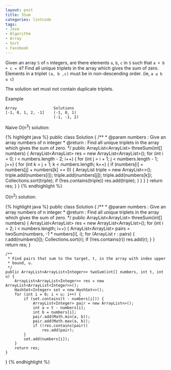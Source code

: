 ```yaml
---
layout: post
title: 3Sum
categories: lintcode
tags:
- Java
- Algorithm
- Array
- Sort
- Facebook
---
```


Given an array `S` of `n` integers, are there elements `a`, `b`, `c` in `S` such that `a + b + c = 0`? Find all unique triplets in the array which gives the sum of zero. Elements in a triplet `(a, b ,c)` must be in non-descending order. (ie, `a ≤ b ≤ c`)

The solution set must not contain duplicate triplets.

Example

```
Array                Solutions
[-1, 0, 1, 2, -1]    (-1, 0, 1)
                     (-1, -1, 2)
```

Naive O(n<sup>3</sup>) solution:

{% highlight java %}
public class Solution {
    /**
     * @param numbers : Give an array numbers of n integer
     * @return : Find all unique triplets in the array which gives the sum of zero.
     */
    public ArrayList<ArrayList<Integer>> threeSum(int[] numbers) {
        ArrayList<ArrayList<Integer>> res = new ArrayList<ArrayList<Integer>>();
        for (int i = 0; i < numbers.length - 2; i++) {
            for (int j = i + 1; j < numbers.length - 1; j++) {
                for (int k = j + 1; k < numbers.length; k++) {
                    if (numbers[i] + numbers[j] + numbers[k] == 0) {
                        ArrayList<Integer> triple = new ArrayList<>();
                        triple.add(numbers[i]);
                        triple.add(numbers[j]);
                        triple.add(numbers[k]);
                        Collections.sort(triple);
                        if (!res.contains(triple))
                            res.add(triple);
                    }
                }
            }
        }
        return res;
    }
}
{% endhighlight %}

O(n<sup>2</sup>) solution:

{% highlight java %}
public class Solution {
    /**
     * @param numbers : Give an array numbers of n integer
     * @return : Find all unique triplets in the array which gives the sum of zero.
     */
    public ArrayList<ArrayList<Integer>> threeSum(int[] numbers) {
        ArrayList<ArrayList<Integer>> res = new ArrayList<ArrayList<Integer>>();
        for (int i = 2; i < numbers.length; i++) {
            ArrayList<ArrayList<Integer>> pairs = twoSum(numbers, -1 * numbers[i], i);
            for (ArrayList<Integer> r : pairs) {
                r.add(numbers[i]);
                Collections.sort(r);
                if (!res.contains(r))
                    res.add(r);
            }
        }
        return res;
    }
    
    /**
     * Find pairs that sum to the target, t, in the array with index upper
     * bound, u.
     */
    public ArrayList<ArrayList<Integer>> twoSum(int[] numbers, int t, int u) {
        ArrayList<ArrayList<Integer>> res = new ArrayList<ArrayList<Integer>>();
        HashSet<Integer> set = new HashSet<>();
        for (int i = 0; i < u; i++) {
            if (set.contains(t - numbers[i])) {
                ArrayList<Integer> pair = new ArrayList<>();
                int a = t - numbers[i];
                int b = numbers[i];
                pair.add(Math.min(a, b));
                pair.add(Math.max(a, b));
                if (!res.contains(pair))
                    res.add(pair);
            }
            set.add(numbers[i]);
        }
        return res;
    }
}
{% endhighlight %}